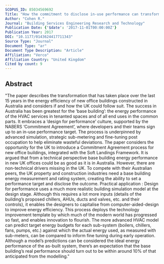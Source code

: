 ```yaml
---
SCOPUS_ID: 85034569692
Title: "How the commitment to disclose in-use performance can transform energy outcomes for new buildings"
Author: "Cohen R."
Journal: "Building Services Engineering Research and Technology"
Publication Date: {'$date': '2017-11-01T00:00:00Z'}
Publication Year: 2017
DOI: "10.1177/0143624417711343"
Source Type: "Journal"
Document Type: "ar"
Document Type Description: "Article"
Affiliation: "Verco"
Affiliation Country: "United Kingdom"
Cited by count: 9
---
```


## Abstract
"The paper describes the transformation that has taken place over the last 15 years in the energy efficiency of new office buildings constructed in Australia and considers if and how the UK could follow suit. The success in Australia has been greatest for the ‘base building’: the energy performance of the HVAC services in tenanted spaces and of all end uses in the common parts. It embraces a ‘design for performance’ culture, supported by the NABERS ‘Commitment Agreement’, where developers and their teams sign up to an in-use performance target. The process is underpinned by advanced simulation, strategic sub-metering and fine-tuning post occupation to help eliminate wasteful deviations. The paper considers the opportunity for the UK to introduce a Commitment Agreement process for new office buildings, integrated with the Soft Landings Framework. It is argued that from a technical perspective base building energy performance in new UK offices could be as good as it is in Australia. However, there are non-technical drivers missing in the UK. To compete with their Australian peers, the UK property and construction industries need a base building energy measurement and rating system, creating the ability to set a performance target and disclose the outcome. Practical application : Design for performance uses a much more realistic building simulation model at the design stage. Although this requires a lot more inputs (details of the building’s proposed chillers, AHUs, ducts and valves, etc. and their controls), it enables the designers to capitalise from computer-aided-design to improve energy efficiency. This process deploys the technology improvement template by which much of the modern world has progressed so fast, and enables innovation to flourish. The more advanced HVAC model can predict target energy budgets for each sub-system (boilers, chillers, fans, pumps, etc.) against which the actual energy used, as measured with sub-meters, can be compared to inform fine tuning during early operation. Although a model’s predictions can be considered the ideal energy performance of the as-built system, there’s an expectation that the base building’s real performance should turn out to be within around 10% of that anticipated from the modelling."
